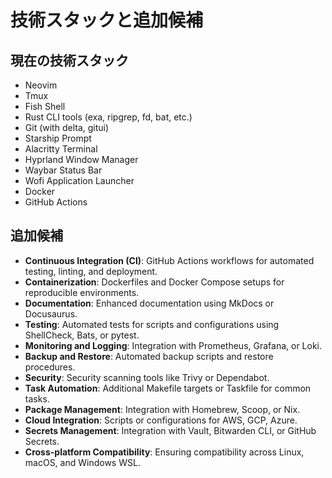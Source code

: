 # 技術スタックと追加候補

## 現在の技術スタック
- Neovim
- Tmux
- Fish Shell
- Rust CLI tools (exa, ripgrep, fd, bat, etc.)
- Git (with delta, gitui)
- Starship Prompt
- Alacritty Terminal
- Hyprland Window Manager
- Waybar Status Bar
- Wofi Application Launcher
- Docker
- GitHub Actions

## 追加候補
- **Continuous Integration (CI)**: GitHub Actions workflows for automated testing, linting, and deployment.
- **Containerization**: Dockerfiles and Docker Compose setups for reproducible environments.
- **Documentation**: Enhanced documentation using MkDocs or Docusaurus.
- **Testing**: Automated tests for scripts and configurations using ShellCheck, Bats, or pytest.
- **Monitoring and Logging**: Integration with Prometheus, Grafana, or Loki.
- **Backup and Restore**: Automated backup scripts and restore procedures.
- **Security**: Security scanning tools like Trivy or Dependabot.
- **Task Automation**: Additional Makefile targets or Taskfile for common tasks.
- **Package Management**: Integration with Homebrew, Scoop, or Nix.
- **Cloud Integration**: Scripts or configurations for AWS, GCP, Azure.
- **Secrets Management**: Integration with Vault, Bitwarden CLI, or GitHub Secrets.
- **Cross-platform Compatibility**: Ensuring compatibility across Linux, macOS, and Windows WSL.
